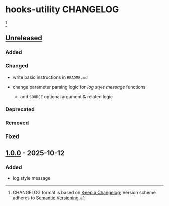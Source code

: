 # hooks-utility CHANGELOG

[^format]













## [Unreleased]

### Added
### Changed

- write basic instructions in `README.md`
- change parameter parsing logic for *log style message* functions

  - add `SOURCE` optional argument & related logic

### Deprecated
### Removed
### Fixed













## [1.0.0] - 2025-10-12

### Added

- log style message















[unreleased]: https://github.com/kami-lel/kami-log-py/compare/v1.0.0...dev
[1.0.0]: https://github.com/kami-lel/kami-log-py/releases/tag/v1.0.0













[^format]: CHANGELOG format is based on [Keep a Changelog](https://keepachangelog.com/en/1.1.0/); Version scheme adheres to [Semantic Versioning](https://semver.org/spec/v2.0.0.html).